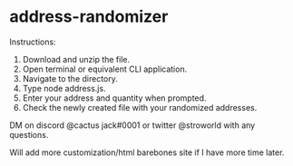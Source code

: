 # address-randomizer

Instructions:

1. Download and unzip the file.
2. Open terminal or equivalent CLI application.
3. Navigate to the directory.
4. Type node address.js.
5. Enter your address and quantity when prompted.
6. Check the newly created file with your randomized addresses.

DM on discord @cactus jack#0001 or twitter @stroworld with any questions.

Will add more customization/html barebones site if I have more time later.
